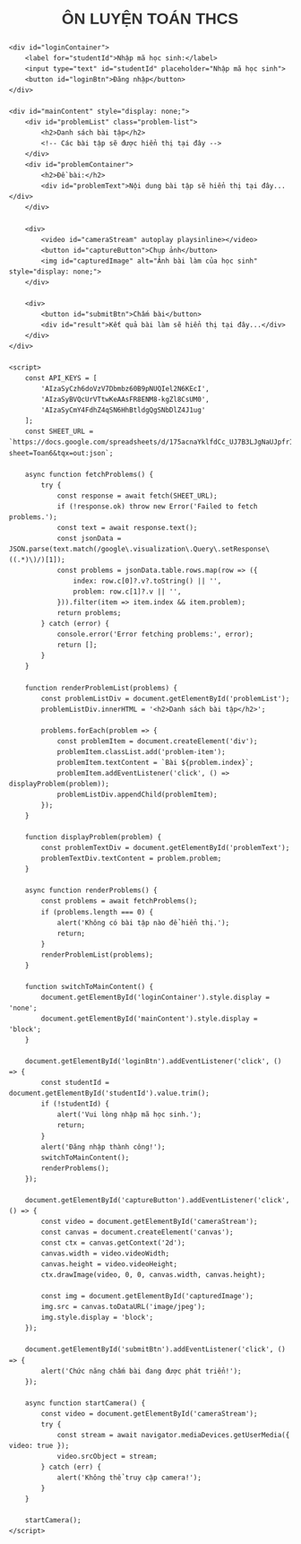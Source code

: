 <!DOCTYPE html>
<html lang="vi">
<head>
    <meta charset="UTF-8">
    <meta name="viewport" content="width=device-width, initial-scale=1.0">
    <title>ÔN LUYỆN TOÁN THCS</title>
    <style>
        body {
            font-family: Arial, sans-serif;
            margin: 30px;
            line-height: 1.6;
        }
        h1, h2 {
            color: #333;
            text-align: center;
        }
        label {
            font-weight: bold;
            display: block;
            margin-top: 10px;
        }
        input[type="text"], input[type="file"] {
            width: 100%;
            margin-bottom: 15px;
            padding: 8px;
            box-sizing: border-box;
        }
        button {
            padding: 10px 20px;
            background-color: #5cb85c;
            border: none;
            color: white;
            font-size: 16px;
            cursor: pointer;
            margin: 10px auto;
            display: block;
        }
        button:hover {
            background-color: #4cae4c;
        }
        #result, #hintText {
            margin-top: 20px;
            white-space: pre-wrap;
            background-color: #f8f8f8;
            padding: 15px;
            border-radius: 5px;
        }
        #problemText {
            font-size: 18px;
            margin-bottom: 20px;
            border: 1px solid #ddd;
            padding: 10px;
            border-radius: 5px;
            background-color: #f9f9f9;
            min-height: 100px;
            white-space: pre-wrap;
        }
        #cameraStream {
            width: 100%;
            height: auto;
            aspect-ratio: 2 / 3;
            max-height: 800px;
            object-fit: cover;
            border: 1px solid #ddd;
            border-radius: 5px;
        }
        #captureButton {
            margin-top: 10px;
            padding: 10px 20px;
            background-color: #007bff;
            border: none;
            color: white;
            font-size: 16px;
            cursor: pointer;
        }
        #captureButton:hover {
            background-color: #0056b3;
        }
        #capturedImage {
            max-width: 100%;
            margin-top: 10px;
            border: 1px solid #ddd;
            border-radius: 5px;
            display: block;
        }
        .problem-list {
            margin-top: 20px;
            padding: 10px;
            border: 1px solid #ddd;
            border-radius: 5px;
            background-color: #f9f9f9;
        }
        .problem-item {
            cursor: pointer;
            padding: 10px;
            border-bottom: 1px solid #ddd;
        }
        .problem-item:last-child {
            border-bottom: none;
        }
        .problem-item:hover {
            background-color: #e6e6e6;
        }
    </style>
</head>
<body>
    <h1>ÔN LUYỆN TOÁN THCS</h1>

    <div id="loginContainer">
        <label for="studentId">Nhập mã học sinh:</label>
        <input type="text" id="studentId" placeholder="Nhập mã học sinh">
        <button id="loginBtn">Đăng nhập</button>
    </div>

    <div id="mainContent" style="display: none;">
        <div id="problemList" class="problem-list">
            <h2>Danh sách bài tập</h2>
            <!-- Các bài tập sẽ được hiển thị tại đây -->
        </div>
        <div id="problemContainer">
            <h2>Đề bài:</h2>
            <div id="problemText">Nội dung bài tập sẽ hiển thị tại đây...</div>
        </div>

        <div>
            <video id="cameraStream" autoplay playsinline></video>
            <button id="captureButton">Chụp ảnh</button>
            <img id="capturedImage" alt="Ảnh bài làm của học sinh" style="display: none;">
        </div>

        <div>
            <button id="submitBtn">Chấm bài</button>
            <div id="result">Kết quả bài làm sẽ hiển thị tại đây...</div>
        </div>
    </div>

    <script>
        const API_KEYS = [
            'AIzaSyCzh6doVzV7Dbmbz60B9pNUQIel2N6KEcI',
            'AIzaSyBVQcUrVTtwKeAAsFR8ENM8-kgZl8CsUM0',
            'AIzaSyCmY4FdhZ4qSN6HhBtldgQgSNbDlZ4J1ug'
        ];
        const SHEET_URL = `https://docs.google.com/spreadsheets/d/175acnaYklfdCc_UJ7B3LJgNaUJpfrIENxn6LN76QADM/gviz/tq?sheet=Toan6&tqx=out:json`;

        async function fetchProblems() {
            try {
                const response = await fetch(SHEET_URL);
                if (!response.ok) throw new Error('Failed to fetch problems.');
                const text = await response.text();
                const jsonData = JSON.parse(text.match(/google\.visualization\.Query\.setResponse\((.*)\)/)[1]);
                const problems = jsonData.table.rows.map(row => ({
                    index: row.c[0]?.v?.toString() || '',
                    problem: row.c[1]?.v || '',
                })).filter(item => item.index && item.problem);
                return problems;
            } catch (error) {
                console.error('Error fetching problems:', error);
                return [];
            }
        }

        function renderProblemList(problems) {
            const problemListDiv = document.getElementById('problemList');
            problemListDiv.innerHTML = '<h2>Danh sách bài tập</h2>';

            problems.forEach(problem => {
                const problemItem = document.createElement('div');
                problemItem.classList.add('problem-item');
                problemItem.textContent = `Bài ${problem.index}`;
                problemItem.addEventListener('click', () => displayProblem(problem));
                problemListDiv.appendChild(problemItem);
            });
        }

        function displayProblem(problem) {
            const problemTextDiv = document.getElementById('problemText');
            problemTextDiv.textContent = problem.problem;
        }

        async function renderProblems() {
            const problems = await fetchProblems();
            if (problems.length === 0) {
                alert('Không có bài tập nào để hiển thị.');
                return;
            }
            renderProblemList(problems);
        }

        function switchToMainContent() {
            document.getElementById('loginContainer').style.display = 'none';
            document.getElementById('mainContent').style.display = 'block';
        }

        document.getElementById('loginBtn').addEventListener('click', () => {
            const studentId = document.getElementById('studentId').value.trim();
            if (!studentId) {
                alert('Vui lòng nhập mã học sinh.');
                return;
            }
            alert('Đăng nhập thành công!');
            switchToMainContent();
            renderProblems();
        });

        document.getElementById('captureButton').addEventListener('click', () => {
            const video = document.getElementById('cameraStream');
            const canvas = document.createElement('canvas');
            const ctx = canvas.getContext('2d');
            canvas.width = video.videoWidth;
            canvas.height = video.videoHeight;
            ctx.drawImage(video, 0, 0, canvas.width, canvas.height);

            const img = document.getElementById('capturedImage');
            img.src = canvas.toDataURL('image/jpeg');
            img.style.display = 'block';
        });

        document.getElementById('submitBtn').addEventListener('click', () => {
            alert('Chức năng chấm bài đang được phát triển!');
        });

        async function startCamera() {
            const video = document.getElementById('cameraStream');
            try {
                const stream = await navigator.mediaDevices.getUserMedia({ video: true });
                video.srcObject = stream;
            } catch (err) {
                alert('Không thể truy cập camera!');
            }
        }

        startCamera();
    </script>
</body>
</html>
